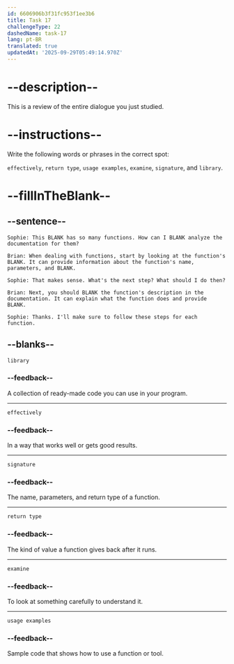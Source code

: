 ```yaml
---
id: 6606906b3f31fc953f1ee3b6
title: Task 17
challengeType: 22
dashedName: task-17
lang: pt-BR
translated: true
updatedAt: '2025-09-29T05:49:14.970Z'
---
```


<!-- REVIEW -->

# --description--

This is a review of the entire dialogue you just studied.

# --instructions--

Write the following words or phrases in the correct spot:

`effectively`, `return type`, `usage examples`, `examine`, `signature`, and `library`.

# --fillInTheBlank--

## --sentence--

`Sophie: This BLANK has so many functions. How can I BLANK analyze the documentation for them?`

`Brian: When dealing with functions, start by looking at the function's BLANK. It can provide information about the function's name, parameters, and BLANK.`

`Sophie: That makes sense. What's the next step? What should I do then?`

`Brian: Next, you should BLANK the function's description in the documentation. It can explain what the function does and provide BLANK.`

`Sophie: Thanks. I'll make sure to follow these steps for each function.`

## --blanks--

`library`

### --feedback--

A collection of ready-made code you can use in your program.

---

`effectively`

### --feedback--

In a way that works well or gets good results.

---

`signature`

### --feedback--

The name, parameters, and return type of a function.

---

`return type`

### --feedback--

The kind of value a function gives back after it runs.

---

`examine`

### --feedback--

To look at something carefully to understand it.

---

`usage examples`

### --feedback--

Sample code that shows how to use a function or tool.
